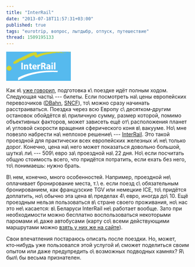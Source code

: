 ```yaml
---
title: "InterRail"
date: "2013-07-18T11:57:31+03:00"
published: true
tags: "eurotrip, вопрос, лытдыбр, отпуск, путешествие"
thread: 1509195133
---
```


[![](/images/3rd-party/logo-interrail.png "InterRail logo")][InterRail]

Как я\ [уже говорил][lonely-planet], подготовка к\ поездке идёт полным ходом. Следующая часть\ --- билеты. Если
посмотреть на\ цены европейских перевозчиков ([DBahn], [SNCF]), то\ можно сразу начинать расстраиваться. Поездка через
всю Европу с\ десятком&#8209;другим остановок обойдётся в\ приличную сумму, размер которой, помимо объективных факторов,
может зависеть ещё от\ расположения планет и\ угловой скорости вращения сферического коня в\ вакууме. Но\ мне повезло
набрести на\ неплохое решение\ --- [InterRail]. Это такой проездной для практически всех европейских железных
и\ не\ только дорог. Конечно, цена на\ него может показаться довольно большой, шутка\ ли\ --- 509\ евро за\ проездной
на\ 22 дня. Но\ если посчитать общую стоимость всего, что придётся потратить, если ехать без него, то\ понимаешь: нужно
брать.

В\ нем, конечно, много особенностей. Например, проездной не\ оплачивает бронирование места, т.\ е. если поезд
с\ обязательным бронированием, как французские TGV или немецкие ICE, то\ придётся доплатить, но\ обычно эта цена
в\ пределах 4\ евро, иногда до\ 10. Ещё проездным нельзя пользоваться в\ стране своего проживания, но\ нас это
не\ касается: в\ Беларуси InterRail не\ работает вообще. Зато при необходимости можно бесплатно воспользоваться
некоторыми паромами и\ даже автобусами (карту со\ всеми действующими маршрутами можно
[взять у них же на сайте][railway-map]).

Свои впечатления постараюсь описать после поездки. Но, может, кто&#8209;нибудь уже пользовался этой услугой и\ сможет
поделиться своим опытом или даже предупредить о\ возможных подводных камнях? Я\ был\ бы весьма признателен.

[DBahn]: http://www.bahn.com/i/view/index.shtml
[lonely-planet]: /post/lonely-planet/
[SNCF]: http://www.sncf.com/en/passengers
[InterRail]: http://www.interrail.eu/
[railway-map]: http://www.interrail.eu/planning/railway-map